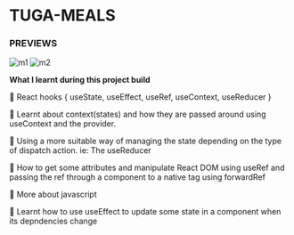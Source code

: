 # TUGA-MEALS

### PREVIEWS

![m1](https://user-images.githubusercontent.com/79772304/185723644-dba68c76-b5c4-407e-898d-a8cdb4fed377.png)
![m2](https://user-images.githubusercontent.com/79772304/185723645-cfdb498b-4800-4da3-be0e-f2831cdc748f.png)

**What I learnt during this project build**

🎯 React hooks { useState, useEffect, useRef, useContext, useReducer }

🎯 Learnt about context(states) and how they are passed around using useContext and the provider.

🎯 Using a more suitable way of managing the state depending on the type of dispatch action. ie: The useReducer

🎯 How to get some attributes and manipulate React DOM using useRef and passing the ref through a component to a native tag using forwardRef

🎯 More about javascript

🎯 Learnt how to use useEffect to update some state in a component when its depndencies change
